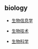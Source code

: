 ## biology

- [生物信息学](grad-application/biology/bioinformatics/README.md)

- [生物技术](grad-application/biology/biotechnology/README.md)

- [生物科学](grad-application/biology/bioscience/README.md)
